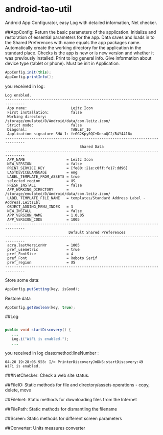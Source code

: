 android-tao-util
================

Android App Configurator, easy Log with detailed information, Net checker.

##AppConfig:
Return the basic parameters of the application. Initialize and restoration of essential parameters for the app. Data saves and loads in to the Shared Preferences with name equals the app packages name. Automatically create the working directory for the application in the standard place. Checks is the app is new or is new version and whether it was previously installed. Print to log general info. Give information about device type (tablet or phone). Must be init in Application.

```java
AppConfig.init(this);
AppConfig.printInfo();
```

you received in log:

```code
Log enabled.
-------------------------------------------------------------------------------
 App name:                    Leitz Icon
 First installation:          false
 Working directory:           /storage/emulated/0/Android/data/com.leitz.icon/
 Strict mode:                 false
 Diagonal:                    TABLET_10
 Application signature SHA-1: frGG2Kpy0QC+DesuQC2/B4Y4418=
-------------------------------------------------------------------------------
                                  Shared Data
-------------------------------------------------------------------------------
 APP_NAME                   = Leitz Icon
 NEW_VERSION                = false
 PRINT_SERVICE_KEY          = [fe80::21e:c0ff:fe17:dd96]
 LASTDEVICELANGUAGE         = eng
 LABEL_TEMPLATE_FROM_ASSETS = true
 selected_region            = US
 FRESH_INSTALL              = false
 APP_WORKING_DIRECTORY      = /storage/emulated/0/Android/data/com.leitz.icon/
 LABEL_TEMPLATE_FILE_NAME   = templates/Standard Address Label - Address.LeitzLbl
 OBJECT_ADDING_MENU_INDEX   = 3
 NEW_INSTALL                = false
 APP_VERSION_NAME           = 1.0.05
 APP_VERSION_CODE           = 1005
-------------------------------------------------------------------------------
                             Default Shared Preferences
-------------------------------------------------------------------------------
 acra.lastVersionNr         = 1005
 pref_usemetric             = true
 pref_FontSize              = 4
 pref_Font                  = Roboto Serif
 pref_region                = US
-------------------------------------------------------------------------------
```
Store some data:
```java
AppConfig.putSetting(key, isGood);
```
Restore data
```java
AppConfig.getBoolean(key, true);
```

##Log:

```java

public void startDiscovery() {
   ...
   Log.i("WiFi is enabled.");
   ...
```

you received in log class:method:lineNumber :
```code
04-20 19:28:05.958: I/> PrinterDiscoveryJmDNS:startDiscovery:49         WiFi is enabled.
```

###NetChecker:
Check a web site status.

##FileIO:
Static methods for file and directory/assets operations - copy, delete, move

##FileInet:
Static methods for downloading files from the Internet

##FilePath:
Static methods for dismantling the filename

##Screen:
Static methods for different screen parameters

##Converter:
Units measures converter

